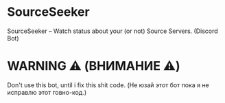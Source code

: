 # SourceSeeker
SourceSeeker – Watch status about your (or not) Source Servers. (Discord Bot)

# WARNING ⚠ (ВНИМАНИЕ ⚠)
Don't use this bot, until i fix this shit code.
(Не юзай этот бот пока я не исправлю этот говно-код.)
